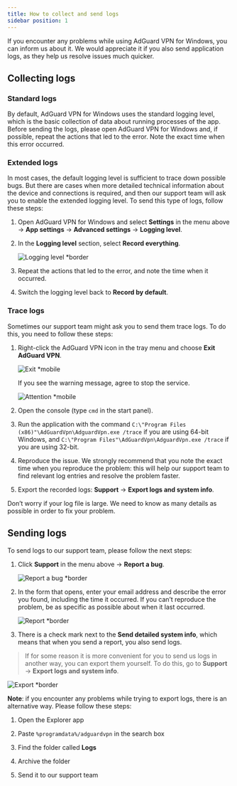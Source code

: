 ```yaml
---
title: How to collect and send logs
sidebar position: 1
---
```


If you encounter any problems while using AdGuard VPN for Windows, you can inform us about it. We would appreciate it if you also send application logs, as they help us resolve issues much quicker.

## Collecting logs

### Standard logs

By default, AdGuard VPN for Windows uses the standard logging level, which is the basic collection of data about running processes of the app. Before sending the logs, please open AdGuard VPN for Windows and, if possible, repeat the actions that led to the error. Note the exact time when this error occurred.

### Extended logs

In most cases, the default logging level is sufficient to trace down possible bugs. But there are cases when more detailed technical information about the device and connections is required, and then our support team will ask you to enable the extended logging level. To send this type of logs, follow these steps:

1. Open AdGuard VPN for Windows and select **Settings** in the menu above → **App settings** → **Advanced settings** → **Logging level**.

1. In the **Logging level** section, select **Record everything**.

    ![Logging level *border](https://cdn.adtidy.org/content/kb/vpn/windows/logs/logging.jpeg)

1. Repeat the actions that led to the error, and note the time when it occurred.

1. Switch the logging level back to **Record by default**.

### Trace logs

Sometimes our support team might ask you to send them trace logs. To do this, you need to follow these steps:

1. Right-click the AdGuard VPN icon in the tray menu and choose **Exit AdGuard VPN**.

    ![Exit *mobile](https://cdn.adtidy.org/content/kb/vpn/windows/logs/exit.png)

    If you see the warning message, agree to stop the service.

    ![Attention *mobile](https://cdn.adtidy.org/content/kb/vpn/windows/logs/attention.png)

1. Open the console (type `cmd` in the start panel).

1. Run the application with the command `C:\"Program Files (x86)"\AdGuardVpn\AdguardVpn.exe /trace` if you are using 64-bit Windows, and `C:\"Program Files"\AdGuardVpn\AdguardVpn.exe /trace` if you are using 32-bit.

1. Reproduce the issue. We strongly recommend that you note the exact time when you reproduce the problem: this will help our support team to find relevant log entries and resolve the problem faster.

1. Export the recorded logs: **Support** → **Export logs and system info**.

Don’t worry if your log file is large. We need to know as many details as possible in order to fix your problem.

## Sending logs

To send logs to our support team, please follow the next steps:

1. Click **Support** in the menu above → **Report a bug**.

    ![Report a bug *border](https://cdn.adtidy.org/content/kb/vpn/windows/logs/support_report.jpeg)

1. In the form that opens, enter your email address and describe the error you found, including the time it occurred. If you can’t reproduce the problem, be as specific as possible about when it last occurred.

    ![Report *border](https://cdn.adtidy.org/content/kb/vpn/windows/logs/report_bug.png)

1. There is a check mark next to the **Send detailed system info**, which means that when you send a report, you also send logs.

> If for some reason it is more convenient for you to send us logs in another way, you can export them yourself. To do this, go to **Support** → **Export logs and system info**.

![Export *border](https://cdn.adtidy.org/content/kb/vpn/windows/logs/export.jpeg)

**Note**: if you encounter any problems while trying to export logs, there is an alternative way. Please follow these steps:

1. Open the Explorer app

1. Paste `%programdata%/adguardvpn` in the search box

1. Find the folder called **Logs**

1. Archive the folder

1. Send it to our support team
